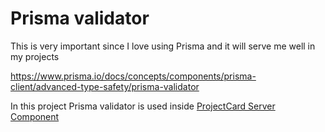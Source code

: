 # Prisma validator

This is very important since I love using Prisma and it will serve me well in my projects

<https://www.prisma.io/docs/concepts/components/prisma-client/advanced-type-safety/prisma-validator>

In this project Prisma validator is used inside [ProjectCard Server Component](components/ProjectCard.tsx)
